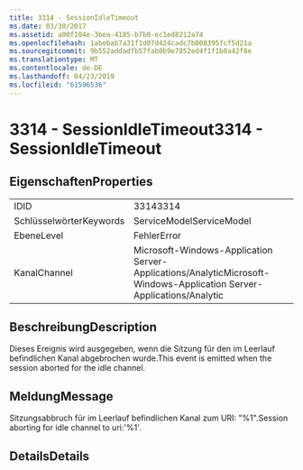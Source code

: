 ```yaml
---
title: 3314 - SessionIdleTimeout
ms.date: 03/30/2017
ms.assetid: a00f104e-3bea-4185-b7b0-ec1ed8212a74
ms.openlocfilehash: 1abebab7a31f1d07d424cadc7b008395fcf5d21a
ms.sourcegitcommit: 9b552addadfb57fab0b9e7852ed4f1f1b8a42f8e
ms.translationtype: MT
ms.contentlocale: de-DE
ms.lasthandoff: 04/23/2019
ms.locfileid: "61596536"
---
```

# <a name="3314---sessionidletimeout"></a><span data-ttu-id="88910-102">3314 - SessionIdleTimeout</span><span class="sxs-lookup"><span data-stu-id="88910-102">3314 - SessionIdleTimeout</span></span>
## <a name="properties"></a><span data-ttu-id="88910-103">Eigenschaften</span><span class="sxs-lookup"><span data-stu-id="88910-103">Properties</span></span>  
  
|||  
|-|-|  
|<span data-ttu-id="88910-104">ID</span><span class="sxs-lookup"><span data-stu-id="88910-104">ID</span></span>|<span data-ttu-id="88910-105">3314</span><span class="sxs-lookup"><span data-stu-id="88910-105">3314</span></span>|  
|<span data-ttu-id="88910-106">Schlüsselwörter</span><span class="sxs-lookup"><span data-stu-id="88910-106">Keywords</span></span>|<span data-ttu-id="88910-107">ServiceModel</span><span class="sxs-lookup"><span data-stu-id="88910-107">ServiceModel</span></span>|  
|<span data-ttu-id="88910-108">Ebene</span><span class="sxs-lookup"><span data-stu-id="88910-108">Level</span></span>|<span data-ttu-id="88910-109">Fehler</span><span class="sxs-lookup"><span data-stu-id="88910-109">Error</span></span>|  
|<span data-ttu-id="88910-110">Kanal</span><span class="sxs-lookup"><span data-stu-id="88910-110">Channel</span></span>|<span data-ttu-id="88910-111">Microsoft-Windows-Application Server-Applications/Analytic</span><span class="sxs-lookup"><span data-stu-id="88910-111">Microsoft-Windows-Application Server-Applications/Analytic</span></span>|  
  
## <a name="description"></a><span data-ttu-id="88910-112">Beschreibung</span><span class="sxs-lookup"><span data-stu-id="88910-112">Description</span></span>  
 <span data-ttu-id="88910-113">Dieses Ereignis wird ausgegeben, wenn die Sitzung für den im Leerlauf befindlichen Kanal abgebrochen wurde.</span><span class="sxs-lookup"><span data-stu-id="88910-113">This event is emitted when the session aborted for the idle channel.</span></span>  
  
## <a name="message"></a><span data-ttu-id="88910-114">Meldung</span><span class="sxs-lookup"><span data-stu-id="88910-114">Message</span></span>  
 <span data-ttu-id="88910-115">Sitzungsabbruch für im Leerlauf befindlichen Kanal zum URI: "%1".</span><span class="sxs-lookup"><span data-stu-id="88910-115">Session aborting for idle channel to uri:'%1'.</span></span>  
  
## <a name="details"></a><span data-ttu-id="88910-116">Details</span><span class="sxs-lookup"><span data-stu-id="88910-116">Details</span></span>
